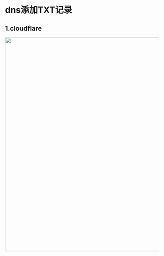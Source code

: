 # dns添加TXT记录
## 1.cloudflare
<img src="https://raw.githubusercontent.com/chLi/v2ray-agent/master/fodder/cloudflare/cloudflare_dns_txt.png" width=700>
